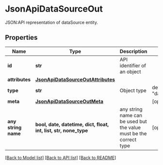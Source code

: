 # JsonApiDataSourceOut

JSON:API representation of dataSource entity.

## Properties
Name | Type | Description | Notes
------------ | ------------- | ------------- | -------------
**id** | **str** | API identifier of an object | 
**attributes** | [**JsonApiDataSourceOutAttributes**](JsonApiDataSourceOutAttributes.md) |  | 
**type** | **str** | Object type | defaults to "dataSource"
**meta** | [**JsonApiDataSourceOutMeta**](JsonApiDataSourceOutMeta.md) |  | [optional] 
**any string name** | **bool, date, datetime, dict, float, int, list, str, none_type** | any string name can be used but the value must be the correct type | [optional]

[[Back to Model list]](../README.md#documentation-for-models) [[Back to API list]](../README.md#documentation-for-api-endpoints) [[Back to README]](../README.md)


